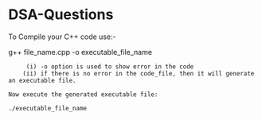 # DSA-Questions


To Compile your C++ code use:-

g++ file_name.cpp -o executable_file_name

         (i) -o option is used to show error in the code 
        (ii) if there is no error in the code_file, then it will generate an executable file.

    Now execute the generated executable file:

    ./executable_file_name
